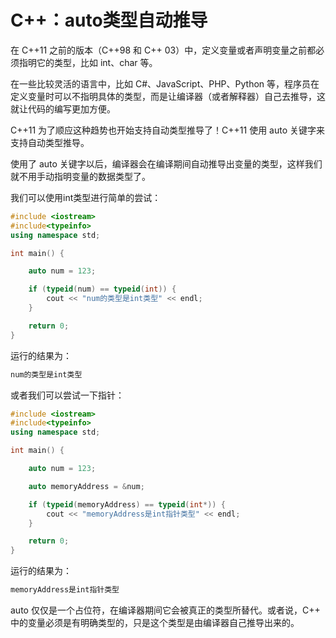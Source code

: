 # C++：auto类型自动推导

在 C++11 之前的版本（C++98 和 C++ 03）中，定义变量或者声明变量之前都必须指明它的类型，比如 int、char 等。

在一些比较灵活的语言中，比如 C#、JavaScript、PHP、Python 等，程序员在定义变量时可以不指明具体的类型，而是让编译器（或者解释器）自己去推导，这就让代码的编写更加方便。

C++11 为了顺应这种趋势也开始支持自动类型推导了！C++11 使用 auto 关键字来支持自动类型推导。

使用了 auto 关键字以后，编译器会在编译期间自动推导出变量的类型，这样我们就不用手动指明变量的数据类型了。

我们可以使用int类型进行简单的尝试：

```cpp
#include <iostream>
#include<typeinfo>
using namespace std;

int main() {

	auto num = 123;

	if (typeid(num) == typeid(int)) {
		cout << "num的类型是int类型" << endl;
	}

	return 0;
}
```

运行的结果为：

```cpp
num的类型是int类型
```

或者我们可以尝试一下指针：

```cpp
#include <iostream>
#include<typeinfo>
using namespace std;

int main() {

	auto num = 123;

	auto memoryAddress = &num;

	if (typeid(memoryAddress) == typeid(int*)) {
		cout << "memoryAddress是int指针类型" << endl;
	}

	return 0;
}
```

运行的结果为：

```cpp
memoryAddress是int指针类型
```

auto 仅仅是一个占位符，在编译器期间它会被真正的类型所替代。或者说，C++ 中的变量必须是有明确类型的，只是这个类型是由编译器自己推导出来的。